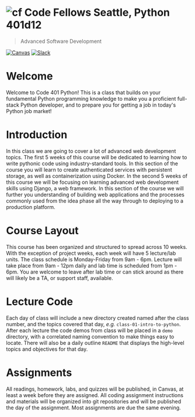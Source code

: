 ![cf](http://i.imgur.com/7v5ASc8.png) Code Fellows Seattle, Python 401d12
=====================================
> Advanced Software Development

[![Canvas](https://img.shields.io/badge/canvas-401d12-blue.svg)](https://canvas.instructure.com/courses/1642025)
[![Slack](https://img.shields.io/badge/slack-401d12-orange.svg)](https://codefellows.slack.com/messages/GL1KGN4JK/)


# Welcome

Welcome to Code 401 Python! This is a class that builds on your fundamental Python programming knowledge to make you a proficient full-stack Python developer, and to prepare you for getting a job in today's Python job market!

# Introduction
In this class we are going to cover a lot of advanced web development topics. The first 5 weeks of this course will be dedicated to learning how to write pythonic code using industry-standard tools. In this section of the course you will learn to create authenticated services with persistent storage, as well as containerization using Docker. In the second 5 weeks of this course we will be focusing on learning advanced web development skills using Django, a web framework. In this section of the course we will further you understanding of building web applications and the processes commonly used from the idea phase all the way through to deploying to a production platform.

# Course Layout
This course has been organized and structured to spread across 10 weeks. With the exception of project weeks, each week will have 5 lecture/lab units. The class schedule is Monday-Friday from 9am - 6pm. Lecture will take place from 9am - 12pm daily and lab time is scheduled from 1pm - 6pm.  You are welcome to leave after lab time or can stick around as there will likely be a TA, or support staff, available.

# Lecture Code
Each day of class will include a new directory created named after the class number, and the topics covered that day, _e.g._ `class-01-intro-to-python`.  After each lecture the code demos from class will be placed in a `demo` directory, with a correlated naming convention to make things easy to locate.  There will also be a daily outline `README` that displays the high-level topics and objectives for that day.

# Assignments
All readings, homework, labs, and quizzes will be published, in Canvas, at least a week before they are assigned. All coding assignment instructions and materials will be organized into git repositories and will be published the day of the assignment.  Most assignments are due the same evening.
